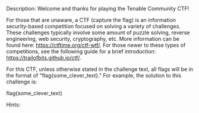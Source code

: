 Description:
Welcome and thanks for playing the Tenable Community CTF!

For those that are unaware, a CTF (capture the flag) is an information security-based competition focused on solving a variety of challenges. These challenges typically involve some amount of puzzle solving, reverse engineering, web security, cryptography, etc. More information can be found here: https://ctftime.org/ctf-wtf/. For those newer to these types of competitions, see the following guide for a brief introduction: https://trailofbits.github.io/ctf/.

For this CTF, unless otherwise stated in the challenge text, all flags will be in the format of "flag{some_clever_text}." For example, the solution to this challenge is:

flag{some_clever_text}


Hints:
